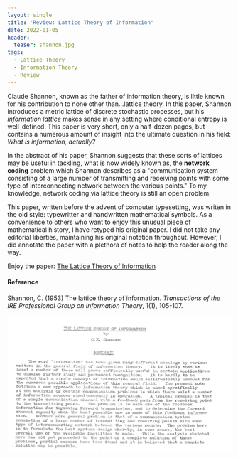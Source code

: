 ```yaml
---
layout: single
title: "Review: Lattice Theory of Information" 
date: 2022-01-05
header:  
  teaser: shannon.jpg
tags:
  - Lattice Theory
  - Information Theory
  - Review
---
```



Claude Shannon, known as the father of information theory, is little known for his contribution to none other than...lattice theory. In this paper, Shannon introduces a metric lattice of discrete stochastic processes, but his *information lattice* makes sense in any setting where conditional entropy is well-defined. This paper is very short, only a half-dozen pages, but contains a numerous amount of insight into the ultimate question in his field: *What is information, actually?* 

In the abstract of his paper, Shannon suggests that these sorts of lattices may be useful in tackling, what is now widely known as, the **network coding** problem which Shannon describes as a "communication system consisting of a large number of transmitting and receiving points with some type of interconnecting network between the various points." To my knowledge, network coding via lattice theory is still an open problem.

This paper, written before the advent of computer typesetting, was writen in the old style: typewritter and handwritten mathematical symbols. As a convenience to others who want to enjoy this unusual piece of mathematical history, I have retyped his original paper. I did not take any editorial liberties, maintaining his original notation throughout. However, I did annotate the paper with a plethora of notes to help the reader along the way.

Enjoy the paper: [The Lattice Theory of Information](https://hansriess.com/files/shannon.pdf)

#### Reference
Shannon, C. (1953) The lattice theory of information. *Transactions of the IRE Professional Group on Information Theory*, 1(1), 105-107.

<img src="\images\shannon-paper.png" alt="shannon-paper" style="zoom:50%;" />